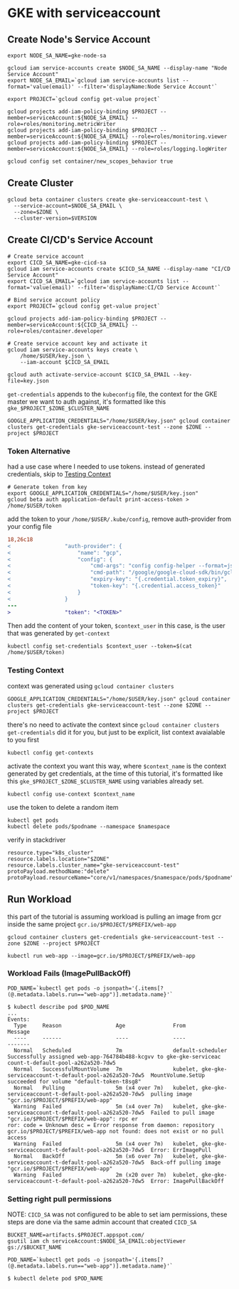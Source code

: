 # GKE with serviceaccount

## Create Node's Service Account

```shell
export NODE_SA_NAME=gke-node-sa

gcloud iam service-accounts create $NODE_SA_NAME --display-name "Node Service Account"
export NODE_SA_EMAIL=`gcloud iam service-accounts list --format='value(email)' --filter='displayName:Node Service Account'`

export PROJECT=`gcloud config get-value project`

gcloud projects add-iam-policy-binding $PROJECT --member=serviceAccount:${NODE_SA_EMAIL} --role=roles/monitoring.metricWriter
gcloud projects add-iam-policy-binding $PROJECT --member=serviceAccount:${NODE_SA_EMAIL} --role=roles/monitoring.viewer
gcloud projects add-iam-policy-binding $PROJECT --member=serviceAccount:${NODE_SA_EMAIL} --role=roles/logging.logWriter

gcloud config set container/new_scopes_behavior true
```

## Create Cluster

```shell
gcloud beta container clusters create gke-serviceaccount-test \
  --service-account=$NODE_SA_EMAIL \
  --zone=$ZONE \
  --cluster-version=$VERSION
```

## Create CI/CD's Service Account

```shell
# Create service account
export CICD_SA_NAME=gke-cicd-sa
gcloud iam service-accounts create $CICD_SA_NAME --display-name "CI/CD Service Account"
export CICD_SA_EMAIL=`gcloud iam service-accounts list --format='value(email)' --filter='displayName:CI/CD Service Account'`

# Bind service account policy
export PROJECT=`gcloud config get-value project`

gcloud projects add-iam-policy-binding $PROJECT --member=serviceAccount:${CICD_SA_EMAIL} --role=roles/container.developer

# Create service account key and activate it
gcloud iam service-accounts keys create \
    /home/$USER/key.json \
    --iam-account $CICD_SA_EMAIL

gcloud auth activate-service-account $CICD_SA_EMAIL --key-file=key.json
```

`get-credentials` appends to the `kubeconfig` file, the context for the GKE master we want to auth against, it's formatted like this `gke_$PROJECT_$ZONE_$CLUSTER_NAME`

```shell
GOOGLE_APPLICATION_CREDENTIALS="/home/$USER/key.json" gcloud container clusters get-credentials gke-serviceaccount-test --zone $ZONE --project $PROJECT
```

### Token Alternative

had a use case where I needed to use tokens. instead of generated credentials, skip to [Testing Context](#testing-context)

```shell
# Generate token from key
export GOOGLE_APPLICATION_CREDENTIALS="/home/$USER/key.json"
gcloud beta auth application-default print-access-token > /home/$USER/token
```

add the token to your `/home/$USER/.kube/config`, remove auth-provider from your config file

```diff
18,26c18
<                 "auth-provider": {
<                     "name": "gcp",
<                     "config": {
<                         "cmd-args": "config config-helper --format=json",
<                         "cmd-path": "/google/google-cloud-sdk/bin/gcloud",
<                         "expiry-key": "{.credential.token_expiry}",
<                         "token-key": "{.credential.access_token}"
<                     }
<                 }
---
>                 "token": "<TOKEN>"
```

Then add the content of your token, `$context_user` in this case, is the user that was generated by `get-context`

```shell
kubectl config set-credentials $context_user --token=$(cat /home/$USER/token)
```

### Testing Context

context was generated using `gcloud container clusters`

```shell
GOOGLE_APPLICATION_CREDENTIALS="/home/$USER/key.json" gcloud container clusters get-credentials gke-serviceaccount-test --zone $ZONE --project $PROJECT
```

there's no need to activate the context since `gcloud container clusters get-credentials` did it for you, but just to be explicit, list context avaialable to you first

```shell
kubectl config get-contexts
```

activate the context you want this way, where `$context_name` is the context generated by get credentials, at the time of this tutorial, it's formatted like this `gke_$PROJECT_$ZONE_$CLUSTER_NAME` using variables already set.

```shell
kubectl config use-context $context_name
```

use the token to delete a random item

```shell
kubectl get pods
kubectl delete pods/$podname --namespace $namespace
```

verify in stackdriver

```shell
resource.type="k8s_cluster"
resource.labels.location="$ZONE"
resource.labels.cluster_name="gke-serviceaccount-test"
protoPayload.methodName:"delete"
protoPayload.resourceName="core/v1/namespaces/$namespace/pods/$podname"
```

## Run Workload

this part of the tutorial is assuming workload is pulling an image from gcr inside the same project `gcr.io/$PROJECT/$PREFIX/web-app`

```shell
gcloud container clusters get-credentials gke-serviceaccount-test --zone $ZONE --project $PROJECT

kubectl run web-app --image=gcr.io/$PROJECT/$PREFIX/web-app 
```

### Workload Fails (ImagePullBackOff)

```shell
POD_NAME=`kubectl get pods -o jsonpath='{.items[?(@.metadata.labels.run=="web-app")].metadata.name}'`

$ kubectl describe pod $POD_NAME
...
Events:
  Type     Reason                 Age               From                                                          Message
  ----     ------                 ----              ----                                                          -------
  Normal   Scheduled              7m                default-scheduler                                             Successfully assigned web-app-764784b488-kcgvv to gke-gke-serviceac
count-t-default-pool-a262a520-7dw5
  Normal   SuccessfulMountVolume  7m                kubelet, gke-gke-serviceaccount-t-default-pool-a262a520-7dw5  MountVolume.SetUp succeeded for volume "default-token-t8sg8"
  Normal   Pulling                5m (x4 over 7m)   kubelet, gke-gke-serviceaccount-t-default-pool-a262a520-7dw5  pulling image "gcr.io/$PROJECT/$PREFIX/web-app"
  Warning  Failed                 5m (x4 over 7m)   kubelet, gke-gke-serviceaccount-t-default-pool-a262a520-7dw5  Failed to pull image "gcr.io/$PROJECT/$PREFIX/web-app": rpc er
ror: code = Unknown desc = Error response from daemon: repository gcr.io/$PROJECT/$PREFIX/web-app not found: does not exist or no pull access
  Warning  Failed                 5m (x4 over 7m)   kubelet, gke-gke-serviceaccount-t-default-pool-a262a520-7dw5  Error: ErrImagePull
  Normal   BackOff                5m (x6 over 7m)   kubelet, gke-gke-serviceaccount-t-default-pool-a262a520-7dw5  Back-off pulling image "gcr.io/$PROJECT/$PREFIX/web-app"
  Warning  Failed                 2m (x20 over 7m)  kubelet, gke-gke-serviceaccount-t-default-pool-a262a520-7dw5  Error: ImagePullBackOff
```

### Setting right pull permissions

NOTE: `CICD_SA` was not configured to be able to set iam permissions, these steps are done via the same admin account that created `CICD_SA`

<!--
here's how I wish it worked
```shell
BUCKET_PATH=artifacts.$PROJECT.appspot.com/containers/repositories/library/$PREFIX/
gsutil acl ch -r -u $NODE_SA_EMAIL:R gs://$BUCKET_PATH
```-->

<!--
This is not recommended
gcloud projects add-iam-policy-binding $PROJECT --member=serviceAccount:${NODE_SA_EMAIL} --role=roles/storage.objectViewer
-->

```shell
BUCKET_NAME=artifacts.$PROJECT.appspot.com/
gsutil iam ch serviceAccount:$NODE_SA_EMAIL:objectViewer gs://$BUCKET_NAME

POD_NAME=`kubectl get pods -o jsonpath='{.items[?(@.metadata.labels.run=="web-app")].metadata.name}'`

$ kubectl delete pod $POD_NAME
```